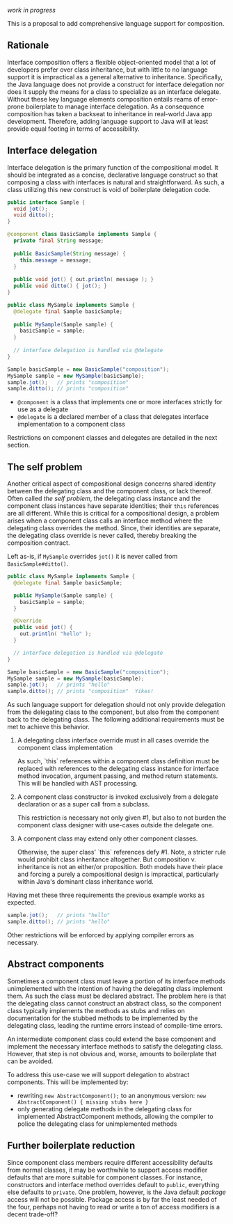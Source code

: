 _work in progress_

This is a proposal to add comprehensive language support for composition.

## Rationale
Interface composition offers a flexible object-oriented model that a lot of developers prefer over class inheritance, but
with little to no language support it is impractical as a general alternative to inheritance. Specifically, the Java language
does not provide a construct for interface delegation nor does it supply the means for a class to specialize as an interface
delegate. Without these key language elements composition entails reams of error-prone boilerplate to manage interface delegation.
As a consequence composition has taken a backseat to inheritance in real-world Java app development. Therefore, adding
language support to Java will at least provide equal footing in terms of accessibility.

## Interface delegation
Interface delegation is the primary function of the compositional model. It should be integrated as a concise, declarative
language construct so that composing a class with interfaces is natural and straightforward. As such, a class utilizing
this new construct is void of boilerplate delegation code.

```java
public interface Sample {
  void jot();
  void ditto();
}

@component class BasicSample implements Sample {
  private final String message;
  
  public BasicSample(String message) {
    this.message = message;
  }
  
  public void jot() { out.println( message ); }
  public void ditto() { jot(); }
}

public class MySample implements Sample {
  @delegate final Sample basicSample;
  
  public MySample(Sample sample) {
    basicSample = sample;
  }  
  
  // interface delegation is handled via @delegate
}

Sample basicSample = new BasicSample("composition");
MySample sample = new MySample(basicSample);
sample.jot();   // prints "composition"
sample.ditto(); // prints "composition"

```
* `@component` is a class that implements one or more interfaces strictly for use as a delegate
* `@delegate` is a declared member of a class that delegates interface implementation to a component class

Restrictions on component classes and delegates are detailed in the next section.

## The self problem
Another critical aspect of compositional design concerns shared identity between the delegating class and the component
class, or lack thereof. Often called  _the self problem_, the delegating class instance and the component class instances
have separate identities; their `this` references are all different.  While this is critical for a compositional design,
a problem arises when a component class calls an interface method where the delegating class overrides the method. Since,
their identities are separate, the delegating class override is never called, thereby breaking the composition contract.

Left as-is, if `MySample` overrides `jot()` it is never called from `BasicSample#ditto()`.
```java
public class MySample implements Sample {
  @delegate final Sample basicSample;

  public MySample(Sample sample) {
    basicSample = sample;
  }

  @Override
  public void jot() {
    out.println( "hello" );
  }

  // interface delegation is handled via @delegate
}

Sample basicSample = new BasicSample("composition");
MySample sample = new MySample(basicSample);
sample.jot();   // prints "hello"
sample.ditto(); // prints "composition"  Yikes!
```
As such language support for delegation should not only provide delegation from the delegating class to the component, but
also from the component back to the delegating class. The following additional requirements must be met to achieve this
behavior.

1. A delegating class interface override must in all cases override the component class implementation
<ul>
As such, `this` references within a component class definition must be replaced with references to the delegating class
instance for interface method invocation, argument passing, and method return statements. This will be handled with AST
processing.
</ul>

2. A component class constructor is invoked exclusively from a delegate declaration or as a super call from a subclass.
<ul>
This restriction is necessary not only given <i>#</i>1, but also to not burden the component class designer with use-cases
outside the delegate one.
</ul>

3. A component class may extend only other component classes.
<ul>
Otherwise, the super class' `this` references defy <i>#</i>1.  Note, a stricter rule would prohibit class inheritance altogether.
But composition v. inheritance is not an either/or proposition. Both models have their place and forcing a purely a compositional
design is impractical, particularly within Java's dominant class inheritance world.
</ul>

Having met these three requirements the previous example works as expected.
```java
sample.jot();   // prints "hello"
sample.ditto(); // prints "hello"
```    
Other restrictions will be enforced by applying compiler errors as necessary.

## Abstract components

Sometimes a component class must leave a portion of its interface methods unimplemented with the intention of having the
delegating class implement them. As such the class must be declared abstract. The problem here is that the delegating
class cannot construct an abstract class, so the component class typically implements the methods as stubs and relies on
documentation for the stubbed methods to be implemented by the delegating class, leading the runtime errors instead of compile-time
errors.

An intermediate component class could extend the base component and implement the necessary interface methods to satisfy
the delegating class. However, that step is not obvious and, worse, amounts to boilerplate that can be avoided.

To address this use-case we will support delegation to abstract components. This will be implemented by:
- rewriting `new AbstractComponent();` to an anonymous version: `new AbstractComponent() { missing stubs here }`
- only generating delegate methods in the delegating class for implemented AbstractComponent methods, allowing the compiler
to police the delegating class for unimplemented methods

## Further boilerplate reduction
Since component class members require different accessibility defaults from normal classes, it may be worthwhile to support
access modifier defaults that are more suitable for component classes. For instance, constructors and interface method
overrides default to `public`, everything else defaults to `private`. One problem, however, is the Java default _package_
access will not be possible. Package access is by far the least needed of the four, perhaps not having to read or write
a ton of access modifiers is a decent trade-off? 